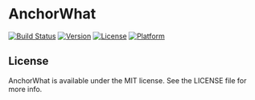 # AnchorWhat

[![Build Status](https://travis-ci.com/gillfrost/AnchorWhat.svg?branch=master)](https://travis-ci.com/gillfrost/AnchorWhat)
[![Version](https://img.shields.io/cocoapods/v/AnchorWhat.svg?style=flat)](https://cocoapods.org/pods/AnchorWhat)
[![License](https://img.shields.io/cocoapods/l/AnchorWhat.svg?style=flat)](https://cocoapods.org/pods/AnchorWhat)
[![Platform](https://img.shields.io/cocoapods/p/AnchorWhat.svg?style=flat)](https://cocoapods.org/pods/AnchorWhat)

## License

AnchorWhat is available under the MIT license. See the LICENSE file for more info.
